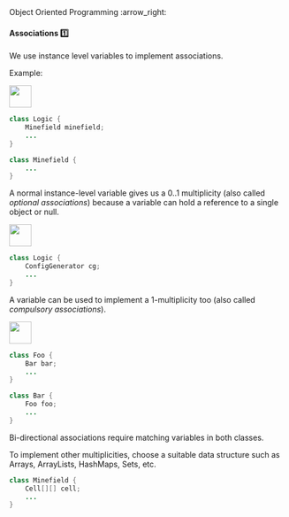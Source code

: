 <link rel="stylesheet" href="{{baseUrl}}/css/textbook.css">

<div class="website-content">

<div id="path">Object Oriented Programming :arrow_right:</div>

<div id="title">

#### Associations :one:

</div>

<div id="body">

<dynamic-panel src="../../oopDesign/associations/basic/embed.md" header="OOP: Associations: Basic" is-open></dynamic-panel>
<dynamic-panel src="../../oopDesign/associations/multiplicity/embed.md" header="OOP: Associations: Multiplicity" is-open></dynamic-panel>
<dynamic-panel src="../../oopDesign/associations/navigability/embed.md" header="OOP: Associations: Navigability" is-open></dynamic-panel>

<p/>

We use instance level variables to implement associations.

<tip-box>

Example:

<img src="{{baseUrl}}/oopImplementation/associations/images/logicMinefield.png" height="40" />
<p/>

```java
class Logic {
    Minefield minefield;
    ...
}
```

```java
class Minefield {
    ...
}
```

A normal instance-level variable gives us a 0..1 multiplicity (also called _optional associations_) because a variable can hold a reference to a single object or null.

<img src="{{baseUrl}}/oopImplementation/associations/images/logicConfigGenerator.png" height="40" />
<p/>

```java
class Logic {
    ConfigGenerator cg;
    ...
}
```

A variable can be used to implement a 1-multiplicity too (also called _compulsory associations_).

<img src="{{baseUrl}}/oopImplementation/associations/images/fooBar.png" height="40" />
<p/>

```java
class Foo {
    Bar bar;
    ...
}
```

```java
class Bar {
    Foo foo;
    ...
}
```

Bi-directional associations require matching variables in both classes.

To implement other multiplicities, choose a suitable data structure such as Arrays, ArrayLists, HashMaps, Sets, etc.

```java
class Minefield {
    Cell[][] cell;
    ...
}
```

</tip-box>

</div>

</div>
